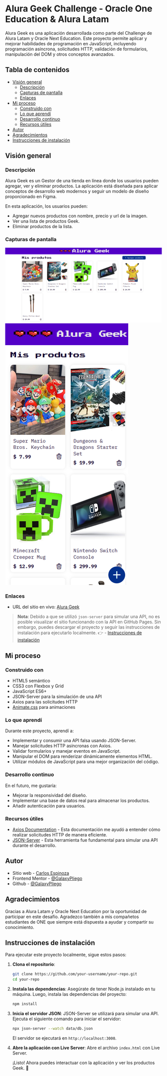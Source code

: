# Alura Geek Challenge - Oracle One Education & Alura Latam

Alura Geek es una aplicación desarrollada como parte del Challenge de Alura Latam y Oracle Next Education. Este proyecto permite aplicar y mejorar habilidades de programación en JavaScript, incluyendo programación asíncrona, solicitudes HTTP, validación de formularios, manipulación del DOM y otros conceptos avanzados.

## Tabla de contenidos

- [Visión general](#visión-general)
  - [Descripción](#descripción)
  - [Capturas de pantalla](#capturas-de-pantalla)
  - [Enlaces](#enlaces)
- [Mi proceso](#mi-proceso)
  - [Construido con](#construido-con)
  - [Lo que aprendí](#lo-que-aprendí)
  - [Desarrollo continuo](#desarrollo-continuo)
  - [Recursos útiles](#recursos-útiles)
- [Autor](#autor)
- [Agradecimientos](#agradecimientos)
- [Instrucciones de instalación](#instrucciones-de-instalación)

## Visión general

### Descripción

Alura Geek es un Gestor de una tienda en línea donde los usuarios pueden agregar, ver y eliminar productos. La aplicación está diseñada para aplicar conceptos de desarrollo web modernos y seguir un modelo de diseño proporcionado en Figma. 

En esta aplicación, los usuarios pueden:
- Agregar nuevos productos con nombre, precio y url de la imagen.
- Ver una lista de productos Geek.
- Eliminar productos de la lista.

### Capturas de pantalla

![](./assets/images/captura-desk.png)
![](./assets/images/captura-mobile.png)

### Enlaces

- URL del sitio en vivo: [Alura Geek](https://carlos-espipliego.github.io/one-challenge-alurageek/)
> **Nota**: Debido a que se utilizó `json-server` para simular una API, no es posible visualizar el sitio funcionando con la API en GitHub Pages. Sin embargo, puedes descargar el proyecto y seguir las instrucciones de instalación para ejecutarlo localmente. 👉 - [Instrucciones de instalación](#instrucciones-de-instalación)

## Mi proceso

### Construido con

- HTML5 semántico
- CSS3 con Flexbox y Grid
- JavaScript ES6+
- JSON-Server para la simulación de una API
- Axios para las solicitudes HTTP
- [Animate.css](https://animate.style/) para animaciones

### Lo que aprendí

Durante este proyecto, aprendí a:
- Implementar y consumir una API falsa usando JSON-Server.
- Manejar solicitudes HTTP asíncronas con Axios.
- Validar formularios y manejar eventos en JavaScript.
- Manipular el DOM para renderizar dinámicamente elementos HTML.
- Utilizar módulos de JavaScript para una mejor organización del código.

### Desarrollo continuo

En el futuro, me gustaría:
- Mejorar la responsividad del diseño.
- Implementar una base de datos real para almacenar los productos.
- Añadir autenticación para usuarios.

### Recursos útiles

- [Axios Documentation](https://axios-http.com/docs/intro) - Esta documentación me ayudó a entender cómo realizar solicitudes HTTP de manera eficiente.
- [JSON-Server](https://github.com/typicode/json-server) - Esta herramienta fue fundamental para simular una API durante el desarrollo.

## Autor

- Sitio web - [Carlos Espinoza](https://galaxypliego.github.io/portfolio-web-one/)
- Frontend Mentor - [@GalaxyPliego](https://www.frontendmentor.io/profile/GalaxyPliego)
- Github - [@GalaxyPliego](https://github.com/GalaxyPliego)

## Agradecimientos

Gracias a Alura Latam y Oracle Next Education por la oportunidad de participar en este desafío. Agradezco también a mis compañetos estudiantes de ONE que siempre está dispuesta a ayudar y compartir su conocimiento.

## Instrucciones de instalación

Para ejecutar este proyecto localmente, sigue estos pasos:

1. **Clona el repositorio**:

    ```bash
    git clone https://github.com/your-username/your-repo.git
    cd your-repo
    ```

2. **Instala las dependencias**:
    Asegúrate de tener Node.js instalado en tu máquina. Luego, instala las dependencias del proyecto:

    ```bash
    npm install
    ```

3. **Inicia el servidor JSON**:
   JSON-Server se utilizará para simular una API. Ejecuta el siguiente comando para iniciar el servidor:

    ```bash
    npx json-server --watch data/db.json
    ```

    El servidor se ejecutará en `http://localhost:3000`.

4. **Abre la aplicación con Live Server**:
    Abre el archivo `index.html` con Live Server.

    ¡Listo! Ahora puedes interactuar con la aplicación y ver los productos Geek. 🚀

